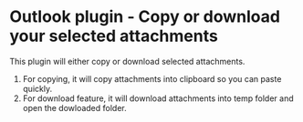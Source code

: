 # Outlook plugin - Copy or download your selected attachments
This plugin will either copy or download selected attachments.

1. For copying, it will copy attachments into clipboard so you can paste quickly.
2. For download feature, it will download attachments into temp folder and open the dowloaded folder.
